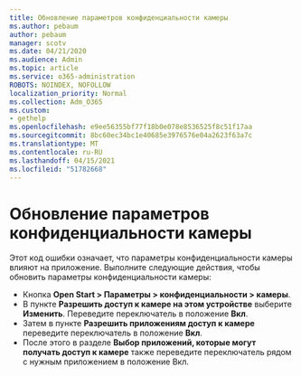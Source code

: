 ```yaml
---
title: Обновление параметров конфиденциальности камеры
ms.author: pebaum
author: pebaum
manager: scotv
ms.date: 04/21/2020
ms.audience: Admin
ms.topic: article
ms.service: o365-administration
ROBOTS: NOINDEX, NOFOLLOW
localization_priority: Normal
ms.collection: Adm_O365
ms.custom:
- gethelp
ms.openlocfilehash: e9ee56355bf77f18b0e078e8536525f8c51f17aa
ms.sourcegitcommit: 8bc60ec34bc1e40685e3976576e04a2623f63a7c
ms.translationtype: MT
ms.contentlocale: ru-RU
ms.lasthandoff: 04/15/2021
ms.locfileid: "51782668"
---
```

# <a name="update-your-cameras-privacy-settings"></a>Обновление параметров конфиденциальности камеры

Этот код ошибки означает, что параметры конфиденциальности камеры влияют на приложение. Выполните следующие действия, чтобы обновить параметры конфиденциальности камеры:

- Кнопка **Open Start > Параметры > конфиденциальности > камеры**.
- В пункте **Разрешить доступ к камере на этом устройстве** выберите **Изменить**. Переведите переключатель в положение **Вкл**.
- Затем в пункте **Разрешить приложениям доступ к камере** переведите переключатель в положение **Вкл**.
- После этого в разделе **Выбор приложений, которые могут получать доступ к камере** также переведите переключатель рядом с нужным приложением в положение Вкл.
